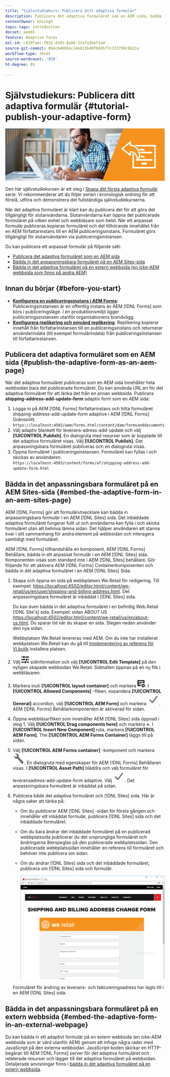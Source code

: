 ```yaml
---
title: "Självstudiekurs: Publicera ditt adaptiva formulär"
description: Publicera det adaptiva formuläret som en AEM sida, bädda in formuläret på en AEM Sites-sida eller bädda in det i en extern webbsida
contentOwner: khsingh
topic-tags: introduction
docset: aem65
feature: Adaptive Forms
exl-id: c039faec-f832-43d5-8a86-22afa3bef2a4
source-git-commit: 8b4cb4065ec14e813b49fb0d577c372790c9b21a
workflow-type: tm+mt
source-wordcount: '859'
ht-degree: 0%

---
```


# Självstudiekurs: Publicera ditt adaptiva formulär {#tutorial-publish-your-adaptive-form}

![Hero-image](do-not-localize/13-publish-your-adaptive-form-small.png)

Den här självstudiekursen är ett steg i [Skapa ditt första adaptiva formulär](https://helpx.adobe.com/experience-manager/6-3/forms/using/create-your-first-adaptive-form.html) serie. Vi rekommenderar att du följer serien i kronologisk ordning för att förstå, utföra och demonstrera det fullständiga självstudiekurserna.

När det adaptiva formuläret är klart kan du publicera det för att göra det tillgängligt för slutanvändarna. Slutanvändarna kan öppna det publicerade formuläret på vilken enhet och webbläsare som helst. När ett anpassat formulär publiceras kopieras formuläret och det tillhörande innehållet från en AEM författarinstans till en AEM publiceringsinstans. Formuläret görs tillgängligt för slutanvändaren via publiceringsinstansen.

Du kan publicera ett anpassat formulär på följande sätt:

* [Publicera det adaptiva formuläret som en AEM sida](../../forms/using/publish-your-adaptive-form.md#publish-the-adaptive-form-as-an-aem-page)
* [Bädda in det anpassningsbara formuläret på en AEM Sites-sida](#embed-the-adaptive-form-in-an-aem-sites-page)
* [Bädda in det adaptiva formuläret på en extern webbsida (en icke-AEM webbsida som finns på andra AEM)](../../forms/using/publish-your-adaptive-form.md)

## Innan du börjar {#before-you-start}

* **[Konfigurera en publiceringsinstans i AEM Forms](https://helpx.adobe.com/experience-manager/6-3/forms/using/installing-configuring-aem-forms-osgi.html)**: Publiceringsinstansen är en offentlig instans av AEM [!DNL Forms] som körs i publiceringsläge. I en produktionsmiljö ligger publiceringsinstansen utanför organisationens brandvägg.
* **[Konfigurera replikering och omvänd replikering](https://helpx.adobe.com/experience-manager/6-3/help/sites-deploying/replication.html)**: Replikering kopierar innehåll från författarinstansen till en publiceringsinstans och returnerar användarindata (till exempel formulärindata) från publiceringsinstansen till författarinstansen.

## Publicera det adaptiva formuläret som en AEM sida {#publish-the-adaptive-form-as-an-aem-page}

När det adaptiva formuläret publiceras som en AEM sida innehåller hela webbsidan bara det publicerade formuläret. Du kan använda URL:en för det adaptiva formuläret för att länka det från en annan webbsida. Publicera **shipping-address-add-update-form** adaptiv form som en AEM sida:

1. Logga in på AEM [!DNL Forms] författarinstans och hitta formuläret shipping-address-add-update-form adaptive i AEM [!DNL Forms] Gränssnitt.
   `https://localhost:4502/aem/forms.html/content/dam/formsanddocuments`
1. Välj adaptiv blankett för leverans-adress-add-update och välj **[!UICONTROL Publish]**. En dialogruta med resurser som är kopplade till det adaptiva formuläret visas. Välj **[!UICONTROL Publish]**. Det anpassningsbara formuläret publiceras och en dialogruta visas.
1. Öppna formuläret i publiceringsinstansen. Formuläret kan fyllas i och skickas av användaren.
   `https://localhost:4503/content/forms/af/shipping-address-add-update-form.html`

## Bädda in det anpassningsbara formuläret på en AEM Sites-sida {#embed-the-adaptive-form-in-an-aem-sites-page}

AEM [!DNL Forms] gör att formulärutvecklare kan bädda in anpassningsbara formulär i en AEM [!DNL Sites] sida. Det inbäddade adaptiva formuläret fungerar fullt ut och användarna kan fylla i och skicka formuläret utan att behöva lämna sidan. Det hjälper användaren att stanna kvar i sitt sammanhang för andra element på webbsidan och interagera samtidigt med formuläret.

AEM [!DNL Forms] tillhandahålla en komponent, AEM [!DNL Forms] Behållare, bädda in ett anpassat formulär i en AEM [!DNL Sites] sida. Komponenten visas som standard inte i AEM [!DNL Sites] behållare. Gör följande för att aktivera AEM [!DNL Forms] Containerkomponenten och bädda in det adaptiva formuläret i en AEM [!DNL Sites] Sida:

1. Skapa och öppna en sida på webbplatsen We.Retail för redigering. Till exempel: [https://localhost:4502/editor.html/content/we-retail/us/en/user/shipping-and-billing-address.html](https://localhost:4502/editor.html/content/we-retail/us/en/user/shipping-and-billing-address.html). Det anpassningsbara formuläret är inbäddat i [!DNL Sites] sida.

   Du kan även bädda in det adaptiva formuläret i en befintlig Web.Retail [!DNL Site's] sida. Exempel: sidan ABOUT US [https://localhost:4502/editor.html/content/we-retail/us/en/about-us.html](https://localhost:4502/editor.html/content/we-retail/us/en/about-us.html). Du sparar tid när du skapar en sida. Stegen nedan använder den nya sidan.

   Webbplatsen We.Retail levereras med AEM. Om du inte har installerat webbplatsen We.Retail kan du gå till [Implementering av referens för Vi.butik](https://helpx.adobe.com/experience-manager/6-3/help/sites-developing/we-retail.html) installera platsen.

1. Välj ![egenskaper](assets/properties.png) sidinformation och välj **[!UICONTROL Edit Template]** på den nyligen skapade webbsidan We.Retail. Sidmallen öppnas på en ny flik i webbläsaren.
1. Markera inuti **[!UICONTROL layout container]** och markera ![feedhantering](assets/feedmanagement.png). I **[!UICONTROL Allowed Components]** -fliken, expandera **[!UICONTROL General]** accordion, välj **[!UICONTROL AEM Form]** och markera ![save_icon](assets/save_icon.svg). AEM [!DNL Forms] Behållarkomponenten är aktiverad för sidan.

1. Öppna webbläsarfliken som innehåller AEM [!DNL Sites] sida öppnad i steg 1. Välj **[!UICONTROL Drag components here]** och markera **+.** I **[!UICONTROL Insert New Component]** ruta, markera **[!UICONTROL AEM Form]**. The **[!UICONTROL AEM Forms Container]** läggs till på sidan.
1. Välj **[!UICONTROL AEM Forms container]** -komponent och markera ![configure-icon](assets/configure-icon.svg). En dialogruta med egenskaper för AEM [!DNL Forms] Behållaren visas. I **[!UICONTROL Asset Path]** bläddra och välj formuläret för leveransadress-add-update-form adaptive. Välj ![save_icon](assets/save_icon.svg). Det anpassningsbara formuläret är inbäddat på sidan.
1. Publicera både det adaptiva formuläret och [!DNL Sites] sida. Här är några saker att tänka på:

   * Om du publicerar AEM [!DNL Sites] -sidan för första gången och innehåller ett inbäddat formulär, publicera [!DNL Sites] sida och det inbäddade formuläret.
   * Om du bara ändrar det inbäddade formuläret på en publicerad webbplatssida publicerar du det ursprungliga formuläret och ändringarna återspeglas på den publicerade webbplatssidan. Den publicerade webbplatssidan innehåller en referens till formuläret och behöver inte publicera om sidan.
   * Om du ändrar [!DNL Sites] sida och det inbäddade formuläret, publicera om [!DNL Sites] sida och formulär.

     ![embed-in-aem-sites](assets/embed-in-aem-sites.png)

   Formuläret för ändring av leverans- och faktureringsadress har lagts till i en AEM [!DNL Sites] sida.

## Bädda in det anpassningsbara formuläret på en extern webbsida {#embed-the-adaptive-form-in-an-external-webpage}

Du kan bädda in ett adaptivt formulär på en extern webbsida (en icke-AEM webbsida som är värd utanför AEM) genom att infoga några rader med JavaScript på den externa webbsidan. JavaScript-koden skickar en HTTP-begäran till AEM [!DNL Forms] server för det adaptiva formuläret och relaterade resurser och lägger till det adaptiva formuläret på webbsidan. Detaljerade anvisningar finns i [bädda in det adaptiva formuläret på en extern webbsida](/help/forms/using/embed-adaptive-form-external-web-page.md).
